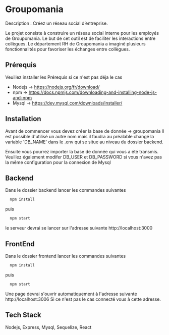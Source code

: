 
# Groupomania


Description : Créez un réseau social d’entreprise.

Le projet consiste à construire un réseau social interne pour les employés de Groupomania. 
Le but de cet outil est de faciliter les interactions entre collègues. 
Le département RH de Groupomania a imaginé plusieurs fonctionnalités 
pour favoriser les échanges entre collègues.

## Prérequis

Veuillez installer les Prérequis si ce n'est pas déja le cas

- Nodejs -> https://nodejs.org/fr/download/
- npm -> https://docs.npmjs.com/downloading-and-installing-node-js-and-npm
- Mysql -> https://dev.mysql.com/downloads/installer/


## Installation

Avant de commencer vous devez  créer la base de donnée -> groupomania
Il est possible d'utilisé un autre nom mais il faudra au préalable changé la variable 'DB_NAME'
dans le .env qui se situe au niveau du dossier backend.  
  
Ensuite vous pourrez importer la base de donnée qui vous a été transmis.
Veuillez également modifer DB_USER et DB_PASSWORD si vous n'avez pas la même configuration pour la connexion de Mysql

## Backend

Dans le dossier backend lancer les commandes suivantes


```bash
  npm install
```
  puis

```bash
  npm start
```

le serveur devrai se lancer sur l'adresse suivante http://localhost:3000

## FrontEnd

Dans le dossier frontend lancer les commandes suivantes

```bash
  npm install
```
  puis

```bash
  npm start
```

Une page devrai s'ouvrir automatiquement à l'adresse suivante http://localhost:3006
Si ce n'est pas le cas connecté vous à cette adresse.


## Tech Stack

Nodejs, Express, Mysql, Sequelize, React

